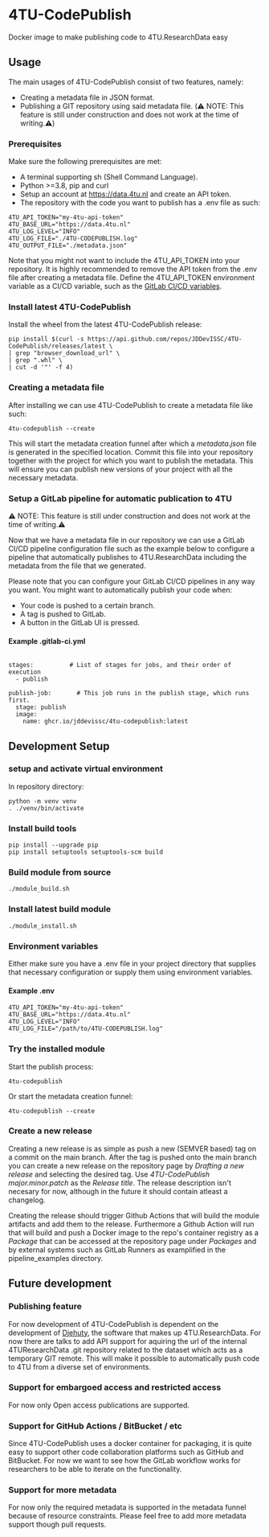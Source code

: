 # 4TU-CodePublish
Docker image to make publishing code to 4TU.ResearchData easy

## Usage
The main usages of 4TU-CodePublish consist of two features, namely:
- Creating a metadata file in JSON format.
- Publishing a GIT repository using said metadata file. (⚠️ NOTE: This feature is still under construction and does not work at the time of writing.⚠️)

### Prerequisites
Make sure the following prerequisites are met:
- A terminal supporting sh (Shell Command Language).
- Python >=3.8, pip and curl
- Setup an account at https://data.4tu.nl and create an API token.
- The repository with the code you want to publish has a .env file as such:
```
4TU_API_TOKEN="my-4tu-api-token"
4TU_BASE_URL="https://data.4tu.nl"
4TU_LOG_LEVEL="INFO"
4TU_LOG_FILE="./4TU-CODEPUBLISH.log"
4TU_OUTPUT_FILE="./metadata.json"
```
Note that you might not want to include the 4TU_API_TOKEN into your repository. It is highly recommended to remove the API token from the .env file after creating a metadata file. Define the 4TU_API_TOKEN environment variable as a CI/CD variable, such as the [GitLab CI/CD variables](https://docs.gitlab.com/ee/ci/variables/#define-a-cicd-variable-in-the-ui).

### Install latest 4TU-CodePublish
Install the wheel from the latest 4TU-CodePublish release:
```
pip install $(curl -s https://api.github.com/repos/JDDevISSC/4TU-CodePublish/releases/latest \
| grep "browser_download_url" \
| grep ".whl" \
| cut -d '"' -f 4)
```

### Creating a metadata file
After installing we can use 4TU-CodePublish to create a metadata file like such:

```
4tu-codepublish --create
```
This will start the metadata creation funnel after which a *metadata.json* file is generated in the specified location. Commit this file into your repository together with the project for which you want to publish the metadata. This will ensure you can publish new versions of your project with all the necessary metadata.

### Setup a GitLab pipeline for automatic publication to 4TU

⚠️ NOTE: This feature is still under construction and does not work at the time of writing.⚠️

Now that we have a metadata file in our repository we can use a GitLab CI/CD pipeline configuration file such as the example below to configure a pipeline that automatically publishes to 4TU.ResearchData including the metadata from the file that we generated. 

Please note that you can configure your GitLab CI/CD pipelines in any way you want. You might want to automatically publish your code when:
- Your code is pushed to a certain branch.
- A tag is pushed to GitLab.
- A button in the GitLab UI is pressed.

#### Example .gitlab-ci.yml
```

stages:          # List of stages for jobs, and their order of execution
  - publish

publish-job:       # This job runs in the publish stage, which runs first.
  stage: publish
  image: 
    name: ghcr.io/jddevissc/4tu-codepublish:latest
```

## Development Setup
### setup and activate  virtual environment
In repository directory:
```
python -m venv venv
. ./venv/bin/activate
```

### Install build tools

```
pip install --upgrade pip
pip install setuptools setuptools-scm build
```

### Build module from source

```
./module_build.sh
```

### Install latest build module
```
./module_install.sh
```

### Environment variables
Either make sure you have a .env file in your project directory that supplies that necessary configuration or supply them using environment variables.

#### Example .env
```
4TU_API_TOKEN="my-4tu-api-token"
4TU_BASE_URL="https://data.4tu.nl"
4TU_LOG_LEVEL="INFO"
4TU_LOG_FILE="/path/to/4TU-CODEPUBLISH.log"
```

### Try the installed module

Start the publish process:
```
4tu-codepublish
```

Or start the metadata creation funnel:
```
4tu-codepublish --create
```
### Create a new release
Creating a new release is as simple as push a new (SEMVER based) tag on a commit on the main branch. After the tag is pushed onto the main branch you can create a new release on the repository page by *Drafting a new release* and selecting the desired tag. Use *4TU-CodePublish major.minor.patch* as the *Release title*. The release description isn't necesary for now, although in the future it should contain atleast a changelog. 

Creating the release should trigger Github Actions that will build the module artifacts and add them to the release. Furthermore a Github Action will run that will build and push a Docker image to the repo's container registry as a *Package* that can be accessed at the repository page under *Packages* and by external systems such as GitLab Runners as examplified in the pipeline_examples directory.


## Future development
### Publishing feature
For now development of 4TU-CodePublish is dependent on the development of [Djehuty](https://github.com/4TUResearchData/djehuty), the software that makes up 4TU.ResearchData. For now there are talks to add API support for aquiring the url of the internal 4TUResearchData .git repository related to the dataset which acts as a temporary GIT remote. This will make it possible to automatically push code to 4TU from a diverse set of environments.

### Support for embargoed access and restricted access
For now only Open access publications are supported.

### Support for GitHub Actions / BitBucket / etc
Since 4TU-CodePublish uses a docker container for packaging, it is quite easy to support other code collaboration platforms such as GitHub and BitBucket. For now we want to see how the GitLab workflow works for researchers to be able to iterate on the functionality.

### Support for more metadata
For now only the required metadata is supported in the metadata funnel because of resource constraints. Please feel free to add more metadata support though pull requests.